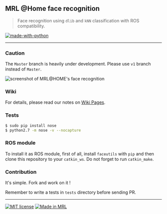 ## MRL @Home face recognition
> Face recognition using `dlib` and `kNN` classification with ROS compatibility.

[![made-with-python](https://img.shields.io/badge/Made%20with-Python-1f425f.svg)](https://www.python.org/)

---

### Caution

The `Master` branch is heavily under development. Please use `v1` branch instead of `Master`.

![screenshot of MRL@HOME's face recognition](https://github.com/mrl-athomelab/ros-face-recognition/blob/master/resources/screenshot.png?raw=true)

### Wiki

For details, please read our notes on [Wiki Pages](https://github.com/mrlathome/ros-face-recognition/wiki).

### Tests

```bash
$ sudo pip install nose
$ python2.7 -m nose -v --nocapture
```

### ROS module

To install it as ROS module, first of all, install `faceutils` with `pip` and then clone this repository to your `catkin_ws`. Do not forget to run `catkin_make`.

### Contribution

It's simple. Fork and work on it !

Remember to write a tests in `tests` directory before sending PR.

---

[![MIT license](https://img.shields.io/badge/License-MIT-blue.svg)](https://lbesson.mit-license.org/)
[![Made in MRL](https://img.shields.io/badge/Made%20in-Mechatronic%20Research%20Labratories-red.svg)](https://www.qiau.ac.ir/)
